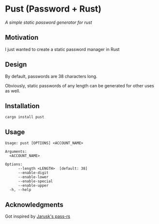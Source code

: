 # Pust (Password + Rust)

_A simple static password generator for rust_

## Motivation

I just wanted to create a static password manager in Rust

## Design

By default, passwords are 38 characters long.

Obviously, static passwords of any length can be generated for other uses as well.

## Installation

`
cargo install pust
`

## Usage

```
Usage: pust [OPTIONS] <ACCOUNT_NAME>

Arguments:
  <ACCOUNT_NAME>

Options:
      --length <LENGTH>  [default: 38]
      --enable-digit
      --enable-lower
      --enable-special
      --enable-upper
  -h, --help
```

## Acknowledgments

Got inspired by [Jarusk's pass-rs](https://github.com/Jarusk/pass-rs)